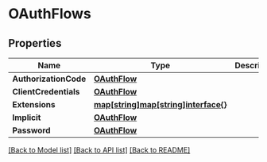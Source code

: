 # OAuthFlows

## Properties

Name | Type | Description | Notes
------------ | ------------- | ------------- | -------------
**AuthorizationCode** | [**OAuthFlow**](OAuthFlow.md) |  | [optional] 
**ClientCredentials** | [**OAuthFlow**](OAuthFlow.md) |  | [optional] 
**Extensions** | [**map[string]map[string]interface{}**](map[string]interface{}.md) |  | [optional] 
**Implicit** | [**OAuthFlow**](OAuthFlow.md) |  | [optional] 
**Password** | [**OAuthFlow**](OAuthFlow.md) |  | [optional] 

[[Back to Model list]](../README.md#documentation-for-models) [[Back to API list]](../README.md#documentation-for-api-endpoints) [[Back to README]](../README.md)


